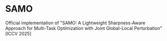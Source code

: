 # SAMO
Official implementation of "SAMO: A Lightweight Sharpness-Aware Approach for Multi-Task Optimization with Joint Global-Local Perturbation" [ICCV 2025]
